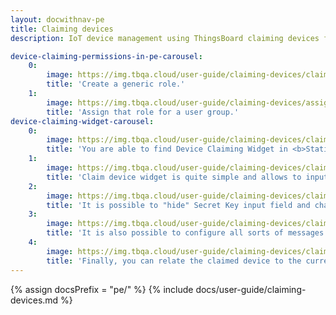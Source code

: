 ```yaml
---
layout: docwithnav-pe
title: Claiming devices
description: IoT device management using ThingsBoard claiming devices feature

device-claiming-permissions-in-pe-carousel:
    0:
        image: https://img.tbqa.cloud/user-guide/claiming-devices/claiming-generic-role.png
        title: 'Create a generic role.'
    1:
        image: https://img.tbqa.cloud/user-guide/claiming-devices/assign-claiming-role.png
        title: 'Assign that role for a user group.'
device-claiming-widget-carousel:
    0:
        image: https://img.tbqa.cloud/user-guide/claiming-devices/claiming-widget-location.png
        title: 'You are able to find Device Claiming Widget in <b>Static widget</b> section of <b>Input widgets</b> bundle.'
    1:
        image: https://img.tbqa.cloud/user-guide/claiming-devices/claim-device-widget.png
        title: 'Claim device widget is quite simple and allows to input device name and Secret Key.'
    2:
        image: https://img.tbqa.cloud/user-guide/claiming-devices/claim-device-widget-advanced-settings.png
        title: 'It is possible to "hide" Secret Key input field and change the labels in "General settings".'
    3:
        image: https://img.tbqa.cloud/user-guide/claiming-devices/claim-device-widget-message-settings.png
        title: 'It is also possible to configure all sorts of messages to the user in "Message settings".'
    4:
        image: https://img.tbqa.cloud/user-guide/claiming-devices/claim-device-widget-relation-settings.png
        title: 'Finally, you can relate the claimed device to the current state entity of the dashboard.<br> This is useful if you have multiple assets and would like to relate your device to one of them. '
---
```


{% assign docsPrefix = "pe/" %}
{% include docs/user-guide/claiming-devices.md %}